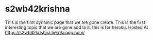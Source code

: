 # s2wb42krishna
This is the first dynamic page that we are gone create.
This is the first interesting topic that we are gone add to it.
this is for heroku.
Hosted At https://s2wb42krishna.herokuapp.com/